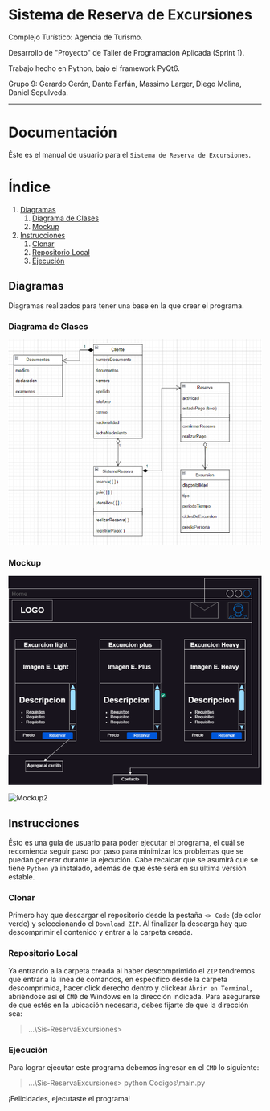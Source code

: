 # Sistema de Reserva de Excursiones
Complejo Turístico: Agencia de Turismo.

Desarrollo de "Proyecto" de Taller de Programación Aplicada (Sprint 1).

Trabajo hecho en Python, bajo el framework PyQt6.

Grupo 9: Gerardo Cerón, Dante Farfán, Massimo Larger, Diego Molina, Daniel Sepulveda.

---

# **Documentación**

Éste es el manual de usuario para el `Sistema de Reserva de Excursiones`.

# **Índice**

1. [Diagramas](#diagramas)
    1. [Diagrama de Clases](##diagrama-de-clases)
    2. [Mockup](##mockup)
2. [Instrucciones](#instrucciones)
    1. [Clonar](##clonar)
    2. [Repositorio Local](##repositorio-local)
    3. [Ejecución](##ejecución)

## **Diagramas**

Diagramas realizados para tener una base en la que crear el programa.

### **Diagrama de Clases**

![Diagrama de clases](Documentacion/excurcion.drawio.png)

### **Mockup**

![Mockup1](Documentacion/mockup-principal.png)

![Mockup2](Documentacion/Copia%20de%20MockupEnsayo-Página-2.png)


## **Instrucciones**
Ésto es una guía de usuario para poder ejecutar el programa, el cuál se recomienda seguir paso por paso para minimizar los problemas que se puedan generar durante la ejecución. Cabe recalcar que se asumirá que se tiene `Python` ya instalado, además de que éste será en su última versión estable.

### **Clonar**

Primero hay que descargar el repositorio desde la pestaña `<> Code` (de color verde) y seleccionando el `Download ZIP`. Al finalizar la descarga hay que descomprimir el contenido y entrar a la carpeta creada.

### **Repositorio Local**

Ya entrando a la carpeta creada al haber descomprimido el `ZIP` tendremos que entrar a la línea de comandos, en específico desde la carpeta descomprimida, hacer click derecho dentro y clickear `Abrir en Terminal`, abriéndose así el `CMD` de Windows en la dirección indicada. Para asegurarse de que estés en la ubicación necesaria, debes fijarte de que la dirección sea:
> ...\Sis-ReservaExcursiones>

### **Ejecución**

Para lograr ejecutar este programa debemos ingresar en el `CMD` lo siguiente:
> ...\Sis-ReservaExcursiones> python Codigos\main.py

¡Felicidades, ejecutaste el programa!
